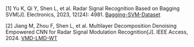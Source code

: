 [1] Yu K, Qi Y, Shen L, et al. Radar Signal Recognition Based on Bagging SVM[J]. Electronics, 2023, 12(24): 4981.
[Bagging-SVM-Dataset](#Bagging-SVM-Dataset)

[2] Jiang M, Zhou F, Shen L, et al. Multilayer Decomposition Denoising Empowered CNN for Radar Signal Modulation Recognition[J]. IEEE Access, 2024.
[VMD-LMD-WT](#VMD-LMD-WT)

